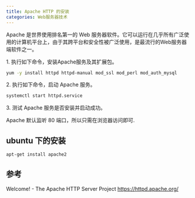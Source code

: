 ```yaml
---
title: Apache HTTP 的安装
categories: Web服务器技术
---
```


Apache 是世界使用排名第一的 Web 服务器软件。它可以运行在几乎所有广泛使用的计算机平台上，由于其跨平台和安全性被广泛使用，是最流行的Web服务器端软件之一。

1\. 执行如下命令，安装Apache服务及其扩展包。

```sh
yum -y install httpd httpd-manual mod_ssl mod_perl mod_auth_mysql
```

2\. 执行如下命令，启动 Apache 服务。

```sh
systemctl start httpd.service
```

3\. 测试 Apache 服务是否安装并启动成功。

Apache 默认监听 80 端口，所以只需在浏览器访问即可.

## ubuntu 下的安装

```sh
apt-get install apache2
```

## 参考

Welcome! - The Apache HTTP Server Project
<https://httpd.apache.org/>
